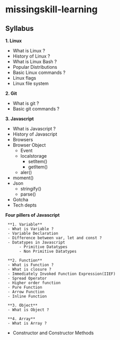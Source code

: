 # missingskill-learning

## Syllabus

**1. Linux**

- What is Linux ?
- History of Linux ?
- What is Linux Bash ?
- Popular Distributions
- Basic Linux commands ?
- Linux flags
- Linux file system

**2. Git**

- What is git ?
- Basic git commands ?

**3. Javascript**

- What is Javascript ?
- History of Javascript
- Browsers
- Browser Object
     - Event
     - localstorage
          - setItem()
          - getItem()
     - aler()
- moment()
- Json
     - stringify()
     - parse()
- Gotcha
- Tech depts

**Four pillers of Javascript**

     **1. Variable**
     - What is Variable ?
     - Variable Declaration
     - Difference between var, let and const ?
     - Datatypes in Javascript
          - Primitive Datatypes
          - Non Primitive Datatypes
    
     **2. Function**
     - What is Function ?
     - What is closure ?
     - Immediately Invoked Function Expression(IIEF)
     - Spread Operator
     - Higher order function
     - Pure Function
     - Arrow Function
     - Inline Function

     **3. Object**
     - What is Object ?

     **4. Array**
     - What is Array ?

- Constructor and Constructor Methods     



               

         
            






